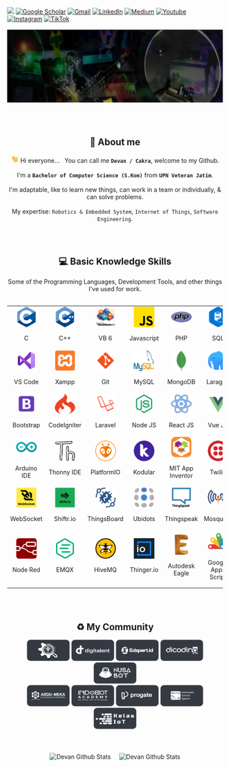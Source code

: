 <div align="left">
    <a align="center" href="https://github.com/dcmwijaya" target="_blank"><img src="https://vbr.nathanchung.dev/badge?page_id=devancakra&lcolor=93062e&color=555555&style=flat-square&logo=Snapchat&hit=true"></a>
    <a align="center" href="https://scholar.google.co.id/citations?user=g3gskSsAAAAJ&hl=id/" target="_blank"><img alt="Google Scholar" src="https://img.shields.io/badge/G-%2DScholar-lightgrey?logo=google-scholar&style=flat-square&logoColor=white&color=004ad0"></a>
    <a align="center" href="mailto:devancakra6@gmail.com" target="_blank"><img alt="Gmail" src="http://img.shields.io/badge/G-%2DMail-light?logo=gmail&style=flat-square&logoColor=white&color=a10c0c"></a>
    <a align="center" href="https://www.linkedin.com/in/dcmwijaya" target="_blank"><img alt="LinkedIn" src="https://img.shields.io/badge/Linked%20in-light?logo=linkedin&style=flat-square&logoColor=white&color=3056c7"></a>
    <a align="center" href="https://www.medium.com/@dcmwijaya" target="_blank"><img alt="Medium" src="https://img.shields.io/badge/Medium-light?logo=medium&style=flat-square&logoColor=white&color=2d343b"></a>
    <a align="center" href="https://www.youtube.com/@dcmwijaya" target="_blank"><img alt="Youtube" src="https://img.shields.io/badge/Youtube-light?logo=youtube&style=flat-square&logoColor=white&color=c00000"></a>
    <a align="center" href="https://www.instagram.com/dcmwijaya" target="_blank"><img alt="Instagram" src="https://img.shields.io/badge/Instagram-light?logo=instagram&style=flat-square&logoColor=white&color=bf0069"></a>
    <a align="center" href="https://www.tiktok.com/@dcmwijaya" target="_blank"><img alt="TikTok" src="https://img.shields.io/badge/TikTok-light?logo=tiktok&style=flat-square&logoColor=white&color=2d343b"></a>
</div>

<br>

<img width="1920" height="170" src="Assets/Banner/Welcome.gif" alt="Banner IoT Engineer by Devan C.M.W">

<br><br>

<h2 id="about" align="center">👤 About me</h2>
<div align="center">
    
<img src="Assets/About/wave.gif" height="18px"> Hi everyone... &nbsp; You can call me <strong>``` Devan / Cakra ```</strong>, welcome to my Github.<br><br>I'm a <strong>``` Bachelor of Computer Science (S.Kom) ```</strong> from <strong>``` UPN Veteran Jatim ```</strong>.<br><br>I'm adaptable, like to learn new things, can work in a team or individually, & can solve problems.<br><br>My expertise: ``` Robotics & Embedded System ```, ``` Internet of Things ```, ``` Software Engineering ```.

</div>

<br><br>

<h2 id="basicknowledge" align="center">💻 Basic Knowledge Skills</h2>
<div align="center">
Some of the Programming Languages, Development Tools, and other things I've used for work.<br><br>
    
<table align="center">
    <tr>
        <td align="center" width="96" height="96">
            <a href="#basicknowledge">
                <img src="Assets/Programming Language/c.png" width="48" height="48" alt="c">
            </a><br>
            <p>C</p>
        </td>
        <td align="center" width="96" height="96">
            <a href="#basicknowledge">
                <img src="Assets/Programming Language/cplusplus.png" width="48" height="48" alt="c++">
            </a><br>
            <p>C++</p>
        </td><td align="center" width="96" height="96">
            <a href="#basicknowledge">
                <img src="Assets/Programming Language/vb6.png" width="48" height="48" alt="vb6">
            </a><br>
            <p>VB 6</p>
        </td>
        <td align="center" width="96" height="96">
            <a href="#basicknowledge">
                <img src="Assets/Programming Language/js.png" width="48" height="48" alt="js">
            </a><br>
            <p>Javascript</p>
        </td>
        <td align="center" width="96" height="96">
            <a href="#basicknowledge">
                <img src="Assets/Programming Language/php.png" width="48" height="48" alt="php">
            </a><br>
            <p>PHP</p>
        </td>
        <td align="center" width="96" height="96">
            <a href="#basicknowledge">
                <img src="Assets/Programming Language/sql.png" width="48" height="48" alt="sql">
            </a><br>
            <p>SQL</p>
        </td>
        <td align="center" width="96" height="96">
            <a href="#basicknowledge">
                <img src="Assets/Programming Language/python.png" width="48" height="48" alt="python">
            </a><br>
            <p>Python</p>
        </td>
        <td align="center" width="96" height="96">
            <a href="#basicknowledge">
                <img src="Assets/Programming Language/micropython.png" width="48" height="48" alt="micropython">
            </a><br>
            <p>MicroPython</p>
        </td>
    </tr>
    <tr>
        <td align="center" width="96" height="96">
            <a href="#basicknowledge">
                <img src="Assets/Platform-Tools-Support/vscode.png" width="48" height="48" alt="vscode">
            </a><br>
            <p>VS Code</p>
        </td>
        <td align="center" width="96" height="96">
            <a href="#basicknowledge">
                <img src="Assets/Platform-Tools-Support/xampp.png" width="48" height="48" alt="xampp">
            </a><br>
            <p>Xampp</p>
        </td>
        <td align="center" width="96" height="96">
            <a href="#basicknowledge">
                <img src="Assets/Platform-Tools-Support/git.png" width="48" height="48" alt="git">
            </a><br>
            <p>Git</p>
        </td>
        <td align="center" width="96" height="96">
            <a href="#basicknowledge">
                <img src="Assets/Platform-Tools-Support/mysql.png" width="48" height="48" alt="mysql">
            </a><br>
            <p>MySQL</p>
        </td>
        <td align="center" width="96" height="96">
            <a href="#basicknowledge">
                <img src="Assets/Platform-Tools-Support/mongodb.png" width="48" height="48" alt="mongodb">
            </a><br>
            <p>MongoDB</p>
        </td>
        <td align="center" width="96" height="96">
            <a href="#basicknowledge">
                <img src="Assets/Platform-Tools-Support/laragon.png" width="48" height="48" alt="laragon">
            </a><br>
            <p>Laragon</p>
        </td>
        <td align="center" width="96" height="96">
            <a href="#basicknowledge">
                <img src="Assets/Platform-Tools-Support/composer.png" width="48" height="48" alt="composer">
            </a><br>
            <p>Composer</p>
        </td>
        <td align="center" width="96" height="96">
            <a href="#basicknowledge">
                <img src="Assets/Platform-Tools-Support/ngrok.png" width="48" height="48" alt="ngrok">
            </a><br>
            <p>Ngrok</p>
        </td>
    </tr>
    <tr>
        <td align="center" width="96" height="96">
            <a href="#basicknowledge">
                <img src="Assets/Platform-Tools-Support/bootstrap.png" width="48" height="48" alt="bootstrap">
            </a><br>
            <p>Bootstrap</p>
        </td>
        <td align="center" width="96" height="96">
            <a href="#basicknowledge">
                <img src="Assets/Platform-Tools-Support/codeigniter.png" width="48" height="48" alt="codeigniter">
            </a><br>
            <p>CodeIgniter</p>
        </td>
        <td align="center" width="96" height="96">
            <a href="#basicknowledge">
                <img src="Assets/Platform-Tools-Support/laravel.png" width="48" height="48" alt="laravel">
            </a><br>
            <p>Laravel</p>
        </td>
        <td align="center" width="96" height="96">
            <a href="#basicknowledge">
                <img src="Assets/Platform-Tools-Support/nodejs.png" width="48" height="48" alt="nodejs">
            </a><br>
            <p>Node JS</p>
        </td>
        <td align="center" width="96" height="96">
            <a href="#basicknowledge">
                <img src="Assets/Platform-Tools-Support/react.png" width="48" height="48" alt="react">
            </a><br>
            <p>React JS</p>
        </td>
        <td align="center" width="96" height="96">
            <a href="#basicknowledge">
                <img src="Assets/Platform-Tools-Support/vuejs.png" width="48" height="48" alt="vuejs">
            </a><br>
            <p>Vue JS</p>
        </td>
        <td align="center" width="96" height="96">
            <a href="#basicknowledge">
                <img src="Assets/Platform-Tools-Support/docker.png" width="48" height="48" alt="docker">
            </a><br>
            <p>Docker</p>
        </td>
        <td align="center" width="96" height="96">
            <a href="#basicknowledge">
                <img src="Assets/Platform-Tools-Support/firebase.png" width="48" height="48" alt="firebase">
            </a><br>
            <p>Firebase</p>
        </td>
    </tr>
    <tr>
        <td align="center" width="96" height="96">
            <a href="#basicknowledge">
                <img src="Assets/Platform-Tools-Support/arduinoide.png" width="48" height="48" alt="arduinoide">
            </a><br>
            <p>Arduino IDE</p>
        </td>
        <td align="center" width="96" height="96">
            <a href="#basicknowledge">
                <img src="Assets/Platform-Tools-Support/thonnyide.png" width="48" height="48" alt="thonnyide">
            </a><br>
            <p>Thonny IDE</p>
        </td>
        <td align="center" width="96" height="96">
            <a href="#basicknowledge">
                <img src="Assets/Platform-Tools-Support/platformio.png" width="48" height="48" alt="platformio">
            </a><br>
            <p>PlatformIO</p>
        </td>
        <td align="center" width="96" height="96">
            <a href="#basicknowledge">
                <img src="Assets/Platform-Tools-Support/kodular.png" width="48" height="48" alt="kodular">
            </a><br>
            <p>Kodular</p>
        </td>
        <td align="center" width="96" height="96">
            <a href="#basicknowledge">
                <img src="Assets/Platform-Tools-Support/mitappinventor.png" width="48" height="48" alt="mitappinventor">
            </a><br>
            <p>MIT App Inventor</p>
        </td>
        <td align="center" width="96" height="96">
            <a href="#basicknowledge">
                <img src="Assets/Platform-Tools-Support/twilio.png" width="48" height="48" alt="twilio">
            </a><br>
            <p>Twilio</p>
        </td>
        <td align="center" width="96" height="96">
            <a href="#basicknowledge">
                <img src="Assets/Platform-Tools-Support/telegram.png" width="48" height="48" alt="telegram">
            </a><br>
            <p>Telegram</p>
        </td>
        <td align="center" width="96" height="96">
            <a href="#basicknowledge">
                <img src="Assets/Platform-Tools-Support/blynk.png" width="48" height="48" alt="blynk">
            </a><br>
            <p>Blynk IoT</p>
        </td>
    </tr>
    <tr>
        <td align="center" width="96" height="96">
            <a href="#basicknowledge">
                <img src="Assets/Platform-Tools-Support/websocket.png" width="48" height="48" alt="websocket">
            </a><br>
            <p>WebSocket</p>
        </td>
        <td align="center" width="96" height="96">
            <a href="#basicknowledge">
                <img src="Assets/Platform-Tools-Support/shiftrio.png" width="48" height="48" alt="shiftrio">
            </a><br>
            <p>Shiftr.io</p>
        </td>
        <td align="center" width="96" height="96">
            <a href="#basicknowledge">
                <img src="Assets/Platform-Tools-Support/thingsboard.png" width="48" height="48" alt="thingsboard">
            </a><br>
            <p>ThingsBoard</p>
        </td>
        <td align="center" width="96" height="96">
            <a href="#basicknowledge">
                <img src="Assets/Platform-Tools-Support/ubidots.png" width="48" height="48" alt="ubidots">
            </a><br>
            <p>Ubidots</p>
        </td>
        <td align="center" width="96" height="96">
            <a href="#basicknowledge">
                <img src="Assets/Platform-Tools-Support/thingspeak.png" width="48" height="48" alt="thingspeak">
            </a><br>
            <p>Thingspeak</p>
        </td>
        <td align="center" width="96" height="96">
            <a href="#basicknowledge">
                <img src="Assets/Platform-Tools-Support/mosquitto.png" width="48" height="48" alt="mosquitto">
            </a><br>
            <p>Mosquitto</p>
        </td>
        <td align="center" width="96" height="96">
            <a href="#basicknowledge">
                <img src="Assets/Platform-Tools-Support/iotnet.png" width="48" height="48" alt="io-t.net">
            </a><br>
            <p>io-t.net</p>
        </td>
        <td align="center" width="96" height="96">
            <a href="#basicknowledge">
                <img src="Assets/Platform-Tools-Support/antares.png" width="48" height="48" alt="antares">
            </a><br>
            <p>Antares</p>
        </td>
    </tr>
    <tr>
        <td align="center" width="96" height="96">
            <a href="#basicknowledge">
                <img src="Assets/Platform-Tools-Support/nodered.png" width="48" height="48" alt="nodered">
            </a><br>
            <p>Node Red</p>
        </td>  
        <td align="center" width="96" height="96">
            <a href="#basicknowledge">
                <img src="Assets/Platform-Tools-Support/emqx.png" width="48" height="48" alt="emqx">
            </a><br>
            <p>EMQX</p>
        </td>
        <td align="center" width="96" height="96">
            <a href="#basicknowledge">
                <img src="Assets/Platform-Tools-Support/hivemq.png" width="48" height="48" alt="hivemq">
            </a><br>
            <p>HiveMQ</p>
        </td>  
        <td align="center" width="96" height="96">
            <a href="#basicknowledge">
                <img src="Assets/Platform-Tools-Support/thingerio.png" width="48" height="48" alt="thingerio">
            </a><br>
            <p>Thinger.io</p>
        </td>  
        <td align="center" width="96" height="96">
            <a href="#basicknowledge">
                <img src="Assets/Platform-Tools-Support/eagle.png" width="48" height="48" alt="eagle">
            </a><br>
            <p>Autodesk Eagle</p>
        </td>
        <td align="center" width="96" height="96">
            <a href="#basicknowledge">
                <img src="Assets/Platform-Tools-Support/gas.png" width="48" height="48" alt="gas">
            </a><br>
            <p>Google Apps Script</p>
        </td>
        <td align="center" width="96" height="96">
            <a href="#basicknowledge">
                <img src="Assets/Platform-Tools-Support/matlab.png" width="48" height="48" alt="matlab">
            </a><br>
            <p>Matlab</p>
        </td>
        <td align="center" width="96" height="96">
            <a href="#basicknowledge">
                <img src="Assets/Platform-Tools-Support/photoshop.png" width="48" height="48" alt="photoshop">
            </a><br>
            <p>Adobe Photoshop</p>
        </td>
    </tr>
</table>
</div>

<br><br>

<h2 id="sosmedandacademicrecords" align="center">♻️ My Community</h2>
<div id="community" align="center">
  <a align="center" href="https://www.instagram.com/robotics.upnjatim/" target="_blank"><img width="100" height="50" alt="Robotics UPN Community" src="Assets/Community/logo_robotics_upn.png"></a>
  <a align="center" href="https://digitalent.kominfo.go.id/" target="_blank"><img width="100" height="50" alt="DTS PROA Alumnus" src="Assets/Community/logo_digitalent.png"></a>
  <a align="center" href="https://edspert.id/" target="_blank"><img width="100" height="50" alt="Edspert Community" src="Assets/Community/logo_edspert.id.png"></a>
  <a align="center" href="https://www.dicoding.com/" target="_blank"><img width="100" height="50" alt="Dicoding Community" src="Assets/Community/logo_dicoding.png"></a>
  <a align="center" href="https://nusabot.id/" target="_blank"><img width="100" height="50" alt="Nusabot Community" src="Assets/Community/logo_nusabot.png"></a>
  <br>
  <a align="center" href="https://www.youtube.com/channel/UCkTp-v7MD7C6rYnjsU0bBWg" target="_blank"><img width="100" height="50" alt="Ardumeka Community" src="Assets/Community/logo_ardumeka.png"></a>
  <a align="center" href="https://indobot.co.id/" target="_blank"><img width="100" height="50" alt="Indobot Community" src="Assets/Community/logo_indobot.png"></a>
  <a align="center" href="https://progate.com/" target="_blank"><img width="100" height="50" alt="Progate Community" src="Assets/Community/logo_progate.png"></a>
  <a align="center" href="https://www.ics-cademy.com/" target="_blank"><img width="100" height="50" alt="ICS Community" src="Assets/Community/logo_ics.png"></a>
  <a align="center" href="https://kelasiot.id/" target="_blank"><img width="100" height="50" alt="ICS Community" src="Assets/Community/logo_kelas_iot.png"></a>
</div><br><br><br>

<div id="githubstats" align="center">
  <img align="center" alt="Devan Github Stats" src="https://github-readme-streak-stats.herokuapp.com/?user=dcmwijaya&show_icons=true&hide_border=true&layout=compact&theme=tokyonight">&nbsp;&nbsp;&nbsp;&nbsp;
      
  <img align="center" alt="Devan Github Stats" src="https://github-readme-stats.vercel.app/api/top-langs/?username=dcmwijaya&show_icons=true&hide=scss&hide_border=true&count_private=true&include_all_commits=true&layout=compact&theme=tokyonight">
</div>
